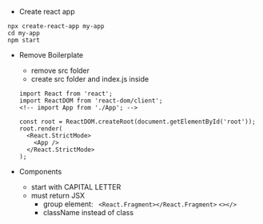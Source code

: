 - Create react app

```
npx create-react-app my-app
cd my-app
npm start
```

- Remove Boilerplate

  - remove src folder
  - create src folder and index.js inside

  ```JS
  import React from 'react';
  import ReactDOM from 'react-dom/client';
  <!-- import App from './App'; -->

  const root = ReactDOM.createRoot(document.getElementById('root'));
  root.render(
    <React.StrictMode>
      <App />
    </React.StrictMode>
  );
  ```

- Components
  - start with CAPITAL LETTER
  - must return JSX
    - group element: ` <React.Fragment></React.Fragment>`
      `<></> `
    - className instead of class
